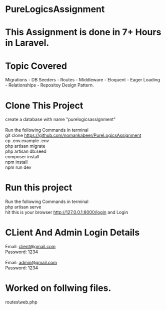 # PureLogicsAssignment
# This Assignment is done in 7+ Hours in Laravel.

# Topic Covered
Migrations - DB Seeders - Routes - Middleware - Eloquent - Eager Loading - Relationships - Repositoy Design Pattern.

# Clone This Project
create a database with name "purelogicsassignment" <br/><br/>
Run the following Commands in terminal <br/>
git clone https://github.com/nomankabeer/PureLogicsAssignment <br/>
cp .env.example .env <br/>
php artisan migrate <br/>
php artisan db:seed <br/>
composer install <br/>
npm install <br/>
npm run dev <br/>

# Run this project
Run the following Commands in terminal <br/>
php artisan serve <br/>
hit this is your browser http://127.0.0.1:8000/login and Login<br/>

# CLient And Admin Login Details
Email: client@gmail.com <br/>
Password: 1234 <br/><br/>
Email: admin@gmail.com <br />
Password: 1234 <br/>

# Worked on follwing files.
routes\web.php <br/>

  

